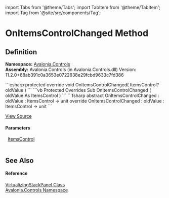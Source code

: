 import Tabs from '@theme/Tabs'; 
import TabItem from '@theme/TabItem'; 
import Tag from '@site/src/components/Tag'; 

# OnItemsControlChanged Method




## Definition
**Namespace:** <a href="N_Avalonia_Controls">Avalonia.Controls</a>  
**Assembly:** Avalonia.Controls (in Avalonia.Controls.dll) Version: 11.2.0+68ab391c0a3653e0722638e29fcbd9633c7fd386

<Tabs groupId="api-code-preview">
<TabItem value="csharp" label="C#">
```csharp
protected override void OnItemsControlChanged(
	ItemsControl? oldValue
)
```
</TabItem>
<TabItem value="vb" label="VB">
```vb
Protected Overrides Sub OnItemsControlChanged ( 
	oldValue As ItemsControl
)
```
</TabItem>
<TabItem value="fsharp" label="F#">
```fsharp
abstract OnItemsControlChanged : 
        oldValue : ItemsControl -> unit 
override OnItemsControlChanged : 
        oldValue : ItemsControl -> unit 
```
</TabItem>
</Tabs>



<a href="https://github.com/AvaloniaUI/Avalonia/tree/master/srcAvalonia.Controls/VirtualizingStackPanel.cs#L285" title="View the source code">View Source</a>



#### Parameters
<dl><dt>  <a href="T_Avalonia_Controls_ItemsControl">ItemsControl</a></dt><dd> </dd></dl>

## See Also


#### Reference
<a href="T_Avalonia_Controls_VirtualizingStackPanel">VirtualizingStackPanel Class</a>  
<a href="N_Avalonia_Controls">Avalonia.Controls Namespace</a>  
